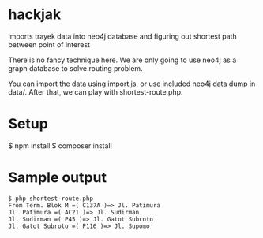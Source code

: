 hackjak
=======

imports trayek data into neo4j database and figuring out shortest path between point of interest

There is no fancy technique here. We are only going to use neo4j as a graph database to solve routing problem.

You can import the data using import.js, or use included neo4j data dump in data/. After that, we can play with shortest-route.php.

Setup
====
$ npm install
$ composer install

Sample output
====
````
$ php shortest-route.php
From Term. Blok M =( C137A )=> Jl. Patimura
Jl. Patimura =( AC21 )=> Jl. Sudirman
Jl. Sudirman =( P45 )=> Jl. Gatot Subroto
Jl. Gatot Subroto =( P116 )=> Jl. Supomo
````
